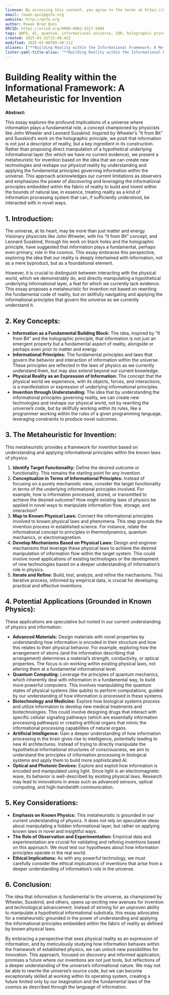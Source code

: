 ```yaml
---
license: By accessing this content, you agree to the terms at https://qnfo.org/LICENSE
email: rowan.quni@qnfo.org
website: http://qnfo.org
author: Rowan Brad Quni
ORCID: https://orcid.org/0009-0002-4317-5604
tags: QNFO, AI, quantum, informational universe, IUH, holographic principle
created: 2025-01-31T15:48:42Z
modified: 2025-03-08T09:40:31Z
aliases: ["**Building Reality within the Informational Framework: A Metaheuristic for Invention**"]
linter-yaml-title-alias: "**Building Reality within the Informational Framework: A Metaheuristic for Invention**"
---
```


# **Building Reality within the Informational Framework: A Metaheuristic for Invention**

**Abstract:**

This essay explores the profound implications of a universe where information plays a fundamental role, a concept championed by physicists like John Wheeler and Leonard Susskind. Inspired by Wheeler’s “It from Bit” and Susskind’s work on the holographic principle, we posit that information is not just a descriptor of reality, but a key ingredient in its construction. Rather than proposing direct manipulation of a hypothetical underlying informational layer (for which we have no current evidence), we present a metaheuristic for invention based on the idea that we can create new technologies and reshape our *physical* reality by understanding and applying the fundamental principles governing information within the universe. This approach acknowledges our current limitations as observers and emphasizes the power of *discovering* and *leveraging* the informational principles embedded within the fabric of reality to build and invent within the bounds of natural law, in essence, treating reality as a kind of information processing system that can, if sufficiently understood, be interacted with in novel ways.

## **1. Introduction:**

The universe, at its heart, may be more than just matter and energy. Visionary physicists like John Wheeler, with his “It from Bit” concept, and Leonard Susskind, through his work on black holes and the holographic principle, have suggested that information plays a fundamental, perhaps even primary, role in the cosmos. This essay embraces this perspective, exploring the idea that our reality is deeply intertwined with information, not as a mere byproduct, but as a foundational element.

However, it is crucial to distinguish between interacting with the physical world, which we demonstrably do, and directly manipulating a hypothetical underlying informational layer, a feat for which we currently lack evidence. This essay proposes a metaheuristic for invention not based on rewriting the fundamental code of reality, but on skillfully navigating and applying the informational principles that govern the universe as we currently understand it.

## **2. Key Concepts:**

-   **Information as a Fundamental Building Block:** The idea, inspired by “It from Bit” and the holographic principle, that information is not just an emergent property but a fundamental aspect of reality, alongside or perhaps even prior to matter and energy.
-   **Informational Principles:** The fundamental principles and laws that govern the behavior and interaction of information within the universe. These principles are reflected in the laws of physics as we currently understand them, but may also extend beyond our current knowledge.
-   **Physical Reality as an Expression of Information:** The concept that the physical world we experience, with its objects, forces, and interactions, is a manifestation or expression of underlying informational principles.
-   **Invention through Understanding:** The idea that by understanding the informational principles governing reality, we can create new technologies and reshape our physical world, not by rewriting the universe’s code, but by skillfully working within its rules, like a programmer working within the rules of a given programming language, leveraging constraints to produce novel outcomes.

## **3. The Metaheuristic for Invention:**

This metaheuristic provides a framework for invention based on understanding and applying informational principles within the known laws of physics:

1.  **Identify Target Functionality:** Define the desired outcome or functionality. This remains the starting point for any invention.
2.  **Conceptualize in Terms of Informational Principles:** Instead of focusing on a purely mechanistic view, consider the target functionality in terms of the underlying informational principles involved. For example, how is information processed, stored, or transmitted to achieve the desired outcome? How might existing laws of physics be applied in novel ways to manipulate information flow, storage, and interaction?
3.  **Map to Known Physical Laws:** Connect the informational principles involved to known physical laws and phenomena. This step grounds the invention process in established science. For instance, relate the informational concept to principles in thermodynamics, quantum mechanics, or electromagnetism.
4.  **Develop Mechanisms Based on Physical Laws:** Design and engineer mechanisms that leverage these physical laws to achieve the desired manipulation of information flow within the target system. This could involve novel applications of existing technologies or the development of new technologies based on a deeper understanding of information’s role in physics.
5.  **Iterate and Refine:** Build, test, analyze, and refine the mechanisms. This iterative process, informed by empirical data, is crucial for developing practical and effective inventions.

## **4. Potential Applications (Grounded in Known Physics):**

These applications are speculative but rooted in our current understanding of physics and information:

-   **Advanced Materials:** Design materials with novel properties by understanding how information is encoded in their structure and how this relates to their physical behavior. For example, exploring how the arrangement of atoms (and the information describing that arrangement) determines a material’s strength, conductivity, or optical properties. The focus is on working within existing physical laws, not altering them at a fundamental informational level.
-   **Quantum Computing:** Leverage the principles of quantum mechanics, which inherently deal with information in a fundamental way, to build more powerful computers. This involves manipulating the quantum states of physical systems (like qubits) to perform computations, guided by our understanding of how information is processed in these systems.
-   **Biotechnology and Medicine:** Explore how biological systems process and utilize information to develop new medical treatments and biotechnologies. This could involve designing drugs that interact with specific cellular signaling pathways (which are essentially information processing pathways) or creating artificial organs that mimic the informational processing capabilities of natural organs.
-   **Artificial Intelligence:** Gain a deeper understanding of how information processing in the brain gives rise to intelligence, potentially leading to new AI architectures. Instead of trying to directly manipulate the hypothetical informational structures of consciousness, we aim to understand the principles of information processing in biological systems and apply them to build more sophisticated AI.
-   **Optical and Photonic Devices:** Explore and exploit how information is encoded and manipulated using light. Since light is an electromagnetic wave, its behavior is well-described by existing physical laws. Research may lead to innovations in areas such as advanced sensors, optical computing, and high-bandwidth communication.

## **5. Key Considerations:**

-   **Emphasis on Known Physics:** This metaheuristic is grounded in our current understanding of physics. It does not rely on speculative ideas about manipulating a hidden informational layer, but rather on applying known laws in novel and insightful ways.
-   **The Role of Observation and Experimentation:** Empirical data and experimentation are crucial for validating and refining inventions based on this approach. We must test our hypotheses about how information principles operate in the real world.
-   **Ethical Implications:** As with any powerful technology, we must carefully consider the ethical implications of inventions that arise from a deeper understanding of information’s role in the universe.

## **6. Conclusion:**

The idea that information is fundamental to the universe, as championed by Wheeler, Susskind, and others, opens up exciting new avenues for invention and technological advancement. Instead of striving for an unproven ability to manipulate a hypothetical informational substrata, this essay advocates for a metaheuristic grounded in the power of understanding and applying the informational principles embedded within the fabric of reality as defined by known physical laws.

By embracing a perspective that sees physical reality as an expression of information, and by meticulously studying how information behaves within the framework of established physics, we can unlock new possibilities for innovation. This approach, focused on discovery and informed application, promises a future where our inventions are not just tools, but reflections of a deeper understanding of the universe’s informational nature. We may not be able to rewrite the universe’s source code, but we can become exceptionally skilled at working within its operating system, creating a future limited only by our imagination and the fundamental laws of the cosmos as described through the language of information.
